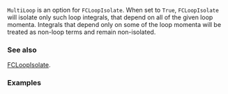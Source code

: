 `MultiLoop` is an option for `FCLoopIsolate`. When set to `True`, `FCLoopIsolate` will isolate only such loop integrals, that depend on all of the given loop momenta. Integrals that depend only on some of the loop momenta will be treated as non-loop terms and remain non-isolated.

### See also

[FCLoopIsolate](FCLoopIsolate).

### Examples